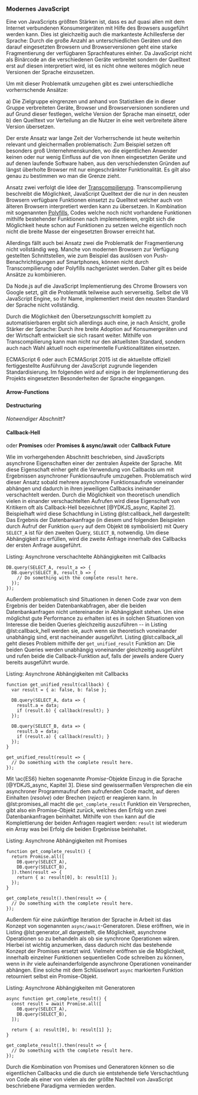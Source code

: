 ### Modernes JavaScript
Eine von JavaScripts größten Stärken ist, dass es auf quasi allen mit dem Internet verbundenen Konsumergeräten mit Hilfe des Browsers ausgeführt werden kann. Dies ist gleichzeitig auch die markanteste Achillesferse der Sprache: Durch die große Anzahl an unterschiedlichen Geräten und den darauf eingesetzten Browsern und Browserversionen geht eine starke Fragmentierung der verfügbaren Sprachfeatures einher. Da JavaScript nicht als Binärcode an die verschiedenen Geräte verbreitet sondern der Quelltext erst auf diesen interpretiert wird, ist es nicht ohne weiteres möglich neue Versionen der Sprache einzusetzen.

Um mit dieser Problematik umzugehen gibt es zwei unterschiedliche vorherrschende Ansätze:

  a) Die Zielgruppe eingrenzen und anhand von Statistiken die in dieser Gruppe verbreiteten Geräte, Browser und Browserversionen sondieren und auf Grund dieser festlegen, welche Version der Sprache man einsetzt, oder
  b) den Quelltext vor Verteilung an die Nutzer in eine weit verbreitete ältere Version übersetzen.

Der erste Ansatz war lange Zeit der Vorherrschende ist heute weiterhin relevant und gleichermaßen problematisch: Zum Beispiel setzen oft besonders groß Unternehmenskunden, wo die eigentlichen Anwender keinen oder nur wenig Einfluss auf die von ihnen eingesetzten Geräte und auf denen laufende Software haben, aus den verschiedensten Gründen auf längst überholte Browser mit nur eingeschränkter Funktionalität. Es gilt also genau zu bestimmen wo man die Grenze zieht.

Ansatz zwei verfolgt die Idee der [Transcompilierung](#glossar). Transcompilierung beschreibt die Möglichkeit, JavaScript Quelltext der die nur in den neusten Browsern verfügbare Funktionen einsetzt zu Quelltext welcher auch von älteren Browsern interpretiert werden kann zu übersetzen. In Kombination mit sogenannten [Polyfills](#glossar), Codes welche noch nicht vorhandene Funktionen mithilfe bestehender Funktionen nach implementieren, ergibt sich die Möglichkeit heute schon auf Funktionen zu setzen welche eigentlich noch nicht die breite Masse der eingesetzten Browser erreicht hat.

Allerdings fällt auch bei Ansatz zwei die Problematik der Fragmentierung nicht vollständig weg. Manche von modernen Browsern zur Verfügung gestellten Schnittstellen, wie zum Beispiel das auslösen von Push-Benachrichtigungen auf Smartphones, können nicht durch Transcompilierung oder Polyfills nachgerüstet werden. Daher gilt es beide Ansätze zu kombinieren.

Da Node.js auf die JavaScript Implementierung des Chrome Browsers von Google setzt, gilt die Problematik teilweise auch serverseitig. Selbst die V8 JavaScript Engine, so ihr Name, implementiert meist den neusten Standard der Sprache nicht vollständig.

Durch die Möglichkeit den Übersetzungsschritt komplett zu automatisierbaren ergibt sich allerdings auch eine, je nach Ansicht, große Stärker der Sprache: Durch ihre breite Adoption auf Konsumergeräten und der Wirtschaft entwickelt sie sich rasant weiter. Mithilfe von Transcompilierung kann man nicht nur den aktuellsten Standard, sondern auch nach Wahl aktuell noch experimentelle Funktionalitäten einsetzen.

ECMAScript 6 oder auch ECMAScript 2015 ist die aktuellste offiziell fertiggestellte Ausführung der JavaScript zugrunde liegenden Standardisierung. Im folgenden wird auf einige in der Implementierung des Projekts eingesetzten Besonderheiten der Sprache eingegangen.

#### Arrow-Functions


#### Destructuring
*Notwendiger Abschnitt?*


#### Callback-Hell
oder **Promises** oder **Promises & async/await** oder **Callback Future**

Wie im vorhergehenden Abschnitt beschrieben, sind JavaScripts asynchrone Eigenschaften einer der zentralen Aspekte der Sprache. Mit diese Eigenschaft einher geht die Verwendung von Callbacks um mit Ergebnissen asynchroner Funktionsaufrufe umzugehen. Problematisch wird dieser Ansatz sobald mehrere asynchrone Funktionsaufrufe voneinander abhängen und dadurch in ihren jeweiligen Callbacks ineinander verschachtelt werden. Durch die Möglichkeit von theoretisch unendlich vielen in einander verschachtelten Aufrufen wird diese Eigenschaft von Kritikern oft als Callback-Hell bezeichnet [@YDKJS_async, Kapitel 2]. Beispielhaft wird diese Schachtlung in Listing @lst:callback_hell dargestellt: Das Ergebnis der Datenbankanfrage (in diesem und folgenden Beispielen durch Aufruf der Funktion `query` auf dem Objekt `DB` symbolisiert) mit Query `SELECT_A` ist für den zweiten Query, `SELECT_B`, notwendig. Um diese Abhängigkeit zu erfüllen, wird die zweite Anfrage innerhalb des Callbacks der ersten Anfrage ausgeführt.

Listing: Asynchrone verschachtelte Abhängigkeiten mit Callbacks

~~~{.javascript #lst:callback_hell}
DB.query(SELECT_A, result_a => {
  DB.query(SELECT_B, result_b => {
    // Do something with the complete result here.
  });
});
~~~

Außerdem problematisch sind Situationen in denen Code zwar von dem Ergebnis der beiden Datenbankabfragen, aber die beiden Datenbankanfragen nicht untereinander in Abhängigkeit stehen. Um eine möglichst gute Performance zu erhalten ist es in solchen Situationen von Interesse die beiden Queries gleichzeitig auszuführen -- in Listing @lst:callback_hell werden sie, auch wenn sie theoretisch voneinander unabhängig sind, erst nacheinander ausgeführt. Listing @lst:callback_all geht dieses Problem mithilfe der `get_unified_result` Funktion an: Die beiden Queries werden unabhängig voneinander gleichzeitig ausgeführt und rufen beide die Callback-Funktion auf, falls der jeweils andere Query bereits ausgeführt wurde.

Listing: Asynchrone Abhängigkeiten mit Callbacks

~~~{.javascript #lst:callback_all}
function get_unified_result(callback) {
  var result = { a: false, b: false };

  DB.query(SELECT_A, data => { 
    result.a = data; 
    if (result.b) { callback(result); }
  });

  DB.query(SELECT_B, data => { 
    result.b = data; 
    if (result.a) { callback(result); }
  });
}

get_unified_result(result => {
  // Do something with the complete result here.
});
~~~

Mit \ac{ES6} hielten sogenannte *Promise*-Objekte Einzug in die Sprache [@YDKJS_async, Kapitel 3]. Diese sind gewissermaßen Versprechen die ein asynchroner Programmaufruf dem aufrufenden Code macht, auf deren Einhalten (*resolve*) oder Brechen (*reject*) er reagieren kann. In @lst:promises_all macht die `get_complete_result` Funktion ein Versprechen, gibt also ein Promise-Objekt zurück, welches den Erfolg von zwei Datenbankanfragen beinhaltet. Mithilfe von `then` kann auf die Komplettierung der beiden Anfragen reagiert werden: `result` ist wiederum ein Array was bei Erfolg die beiden Ergebnisse beinhaltet.

Listing: Asynchrone Abhängigkeiten mit Promises

~~~{.javascript #lst:promises_all}
function get_complete_result() {
  return Promise.all([
    DB.query(SELECT_A),
    DB.query(SELECT_B),
  ]).then(result => {
    return { a: result[0], b: result[1] };
  });
}

get_complete_result().then(result => {
  // Do something with the complete result here.
});
~~~

Außerdem für eine zukünftige Iteration der Sprache in Arbeit ist das Konzept von sogenannten `async/await`-Generatoren. Diese eröffnen, wie in Listing @lst:generator_all dargestellt, die Möglichkeit, asynchrone Operationen so zu behandeln als ob sie synchrone Operationen wären. Hierbei ist wichtig anzumerken, dass dadurch nicht das bestehende Konzept der Promises ersetzt wird. Vielmehr eröffnen sie die Möglichkeit, innerhalb einzelner Funktionen sequentiellen Code schreiben zu können, wenn in ihr viele aufeinanderfolgende asynchrone Operationen voneinander abhängen. Eine solche mit dem Schlüsselwort `async` markierten Funktion retourniert selbst ein Promise-Objekt.

Listing: Asynchrone Abhängigkeiten mit Generatoren

~~~{.javascript #lst:generator_all}
async function get_complete_result() {
  const result = await Promise.all([
    DB.query(SELECT_A),
    DB.query(SELECT_B),
  ]);

  return { a: result[0], b: result[1] };
}

get_complete_result().then(result => {
  // Do something with the complete result here.
});
~~~

Durch die Kombination von Promises und Generatoren können so die eigentlichen Callbacks und die durch sie entstehende tiefe Verschachtlung von Code als einer von vielen als der größte Nachteil von JavaScript beschriebene Paradigma vermieden werden.
